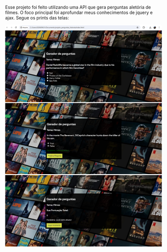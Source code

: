 Esse projeto foi feito utilizando uma API que gera perguntas aletória de filmes. O foco principal foi aprofundar meus conhecimentos de jquery e ajax.
Segue os prints das telas:

<img src="https://github.com/amandaalvesss/ImagensProjetos/blob/main/Screenshot%202024-05-17%20235556.png">
<img src="https://github.com/amandaalvesss/ImagensProjetos/blob/main/Screenshot%202024-05-17%20235640.png">
<img src="https://github.com/amandaalvesss/ImagensProjetos/blob/main/Screenshot%202024-05-17%20235919.png">



